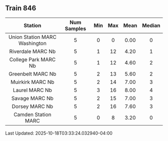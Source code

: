 ## Train 846

| Station | Num Samples | Min | Max | Mean | Median |
| :-----: | :---------: | :-: | :-: | :--: | :----: |
| Union Station MARC Washington | 5 | 0 | 0 | 0.00 | 0 |
| Riverdale MARC Nb | 5 | 1 | 12 | 4.20 | 1 |
| College Park MARC Nb | 5 | 1 | 12 | 4.60 | 2 |
| Greenbelt MARC Nb | 5 | 2 | 13 | 5.60 | 2 |
| Muirkirk MARC Nb | 5 | 2 | 14 | 7.00 | 3 |
| Laurel MARC Nb | 5 | 3 | 16 | 8.00 | 4 |
| Savage MARC Nb | 5 | 2 | 15 | 7.00 | 3 |
| Dorsey MARC Nb | 5 | 2 | 16 | 7.60 | 3 |
| Camden Station MARC | 5 | 0 | 8 | 3.20 | 0 |


Last Updated: 2025-10-18T03:33:24.032940-04:00